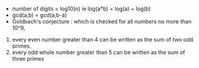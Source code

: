 - number of digits = log10(n)  ie log(a*b) = log(a) + log(b)
- gcd(a,b) = gcd(a,b-a)
- Goldbach's conjecture : which is checked for all numbers no more than 10^9, 
1) every even number greater than 4 can be written as the sum of two odd primes.
2) every odd whole number greater than 5 can be written as the sum of three primes
